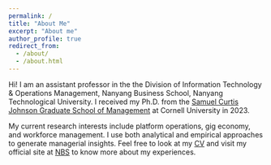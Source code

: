 ```yaml
---
permalink: /
title: "About Me"
excerpt: "About me"
author_profile: true
redirect_from: 
  - /about/
  - /about.html
---
```


Hi! I am an assistant professor in the the Division of Information Technology & Operations Management, Nanyang Business School, Nanyang Technological University. I received my Ph.D. from the [Samuel Curtis Johnson Graduate School of Management](https://www.johnson.cornell.edu/programs/phd-program/) at Cornell University in 2023. 

My current research interests include platform operations, gig economy, and workforce management. I use both analytical and empirical approaches to generate managerial insights. Feel free to look at my [CV](https://leeweekiat.github.io/cv/) and visit my official site at [NBS](https://dr.ntu.edu.sg/cris/rp/rp00270) to know more about my experiences.

